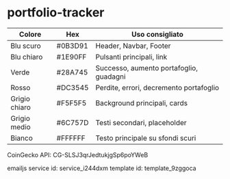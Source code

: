 # portfolio-tracker

| Colore        | Hex     | Uso consigliato                         |
| ------------- | ------- | --------------------------------------- |
| Blu scuro     | #0B3D91 | Header, Navbar, Footer                  |
| Blu chiaro    | #1E90FF | Pulsanti principali, link               |
| Verde         | #28A745 | Successo, aumento portafoglio, guadagni |
| Rosso         | #DC3545 | Perdite, errori, decremento portafoglio |
| Grigio chiaro | #F5F5F5 | Background principali, cards            |
| Grigio medio  | #6C757D | Testi secondari, placeholder            |
| Bianco        | #FFFFFF | Testo principale su sfondi scuri        |


CoinGecko API: CG-SLSJ3qrJedtukjgSp6poYWeB	

emailjs
service id: service_i244dxm
template id: template_9zggoca
